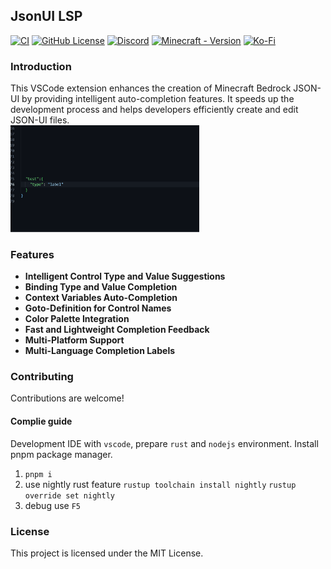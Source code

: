 ## JsonUI LSP

[![CI](https://github.com/CoolLoong/jsonui-lsp/actions/workflows/ci.yml/badge.svg)](https://github.com/CoolLoong/jsonui-lsp/actions/workflows/ci.yml)
[![GitHub License](https://img.shields.io/github/license/CoolLoong/jsonui-lsp)](LICENSE)
[![Discord](https://img.shields.io/discord/1304443010439970876?label=Discord&logo=discord)](https://discord.gg/S2ZKgGusjk)
[![Minecraft - Version](https://img.shields.io/badge/minecraft-v1.21.40.3_(Bedrock)-black)](https://feedback.minecraft.net/hc/en-us/articles/31222183227149-Minecraft-Bedrock-Edition-1-21-40-Bundles-of-Bravery)
[![Ko-Fi](https://img.shields.io/badge/Buy_Me_a_Coffee-f37574?logo=kofi&logoColor=white)](https://patreon.com/coolloong)

### Introduction
This VSCode extension enhances the creation of Minecraft Bedrock JSON-UI by providing intelligent auto-completion features. It speeds up the development process and helps developers efficiently create and edit JSON-UI files.  
<img src=".github/img/show1.gif" width="60%"/>

### Features

- **Intelligent Control Type and Value Suggestions**
- **Binding Type and Value Completion**
- **Context Variables Auto-Completion**
- **Goto-Definition for Control Names**
- **Color Palette Integration**
- **Fast and Lightweight Completion Feedback**
- **Multi-Platform Support**
- **Multi-Language Completion Labels**

### Contributing
Contributions are welcome!

#### Complie guide
Development IDE with `vscode`, prepare `rust` and `nodejs` environment. Install pnpm package manager.
1. `pnpm i`
2. use nightly rust feature
 `rustup toolchain install nightly`
 `rustup override set nightly`
3. debug use `F5`

### License
This project is licensed under the MIT License.
